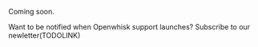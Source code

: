 <!--
title: Serverless OpenWhisk Functions Documentation
description: todo
layout: Page
-->


Coming soon.

Want to be notified when Openwhisk support launches? Subscribe to our newletter(TODOLINK)